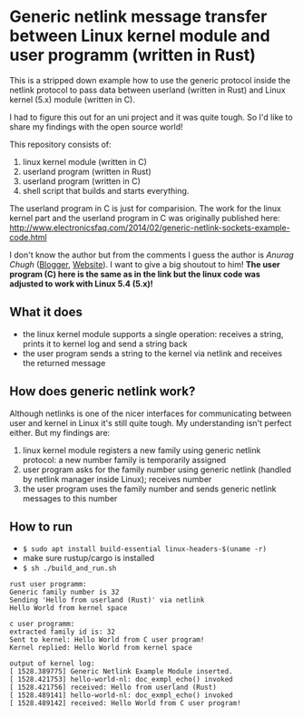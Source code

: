 # Generic netlink message transfer between Linux kernel module and user programm (written in Rust)

This is a stripped down example how to use the generic protocol inside the netlink protocol to 
pass data between userland (written in Rust) and Linux kernel (5.x) module (written in C).

I had to figure this out for an uni project and it was quite tough. So I'd like to share my findings
with the open source world!

This repository consists of:
1) linux kernel module (written in C)
2) userland program (written in Rust)
3) userland program (written in C)
4) shell script that builds and starts everything.

The userland program in C is just for comparision. The work for the linux kernel part and the userland
program in C was originally published here: http://www.electronicsfaq.com/2014/02/generic-netlink-sockets-example-code.html

I don't know the author but from the comments I guess the author is *Anurag Chugh* ([Blogger](https://www.blogger.com/profile/15390575283968794206), [Website](http://www.lithiumhead.com/)). I want to give a big shoutout to him! 
**The user program (C) here is the same as in the link but the linux code was adjusted to work with Linux 5.4 (5.x)!**

## What it does
- the linux kernel module supports a single operation: receives a string, prints it to kernel log and send a string back
- the user program sends a string to the kernel via netlink and receives the returned message

## How does generic netlink work?
Although netlinks is one of the nicer interfaces for communicating between user and kernel in Linux it's still
quite tough. My understanding isn't perfect either. But my findings are:
1) linux kernel module registers a new family using generic netlink protocol:
   a new number family is temporarily assigned
2) user program asks for the family number using generic netlink (handled by netlink manager inside Linux);
   receives number
3) the user program uses the family number and sends generic netlink messages to this number

## How to run
- `$ sudo apt install build-essential linux-headers-$(uname -r)` 
- make sure rustup/cargo is installed
- `$ sh ./build_and_run.sh`
```
rust user programm:
Generic family number is 32
Sending 'Hello from userland (Rust)' via netlink
Hello World from kernel space

c user programm:
extracted family id is: 32
Sent to kernel: Hello World from C user program!
Kernel replied: Hello World from kernel space

output of kernel log:
[ 1528.389775] Generic Netlink Example Module inserted.
[ 1528.421753] hello-world-nl: doc_exmpl_echo() invoked
[ 1528.421756] received: Hello from userland (Rust)
[ 1528.489141] hello-world-nl: doc_exmpl_echo() invoked
[ 1528.489142] received: Hello World from C user program!
```
